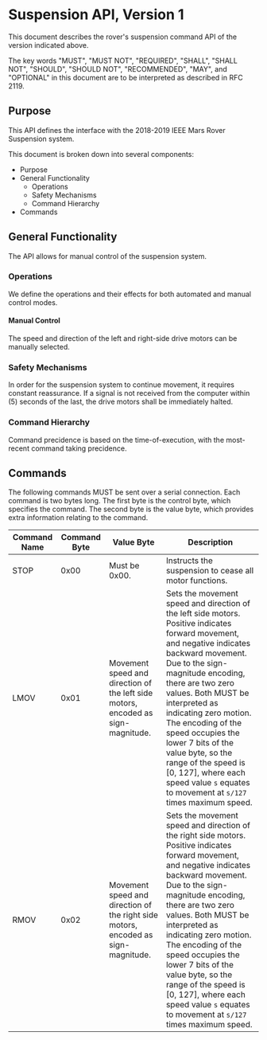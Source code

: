 # Suspension API, Version 1

This document describes the rover's suspension command API of the version indicated above.

The key words "MUST", "MUST NOT", "REQUIRED", "SHALL", "SHALL NOT", "SHOULD", "SHOULD NOT", "RECOMMENDED", "MAY", and "OPTIONAL" in this document are to be interpreted as described in RFC 2119.

## Purpose

This API defines the interface with the 2018-2019 IEEE Mars Rover Suspension system. 

This document is broken down into several components:

- Purpose
- General Functionality
	- Operations
	- Safety Mechanisms
  - Command Hierarchy
- Commands

## General Functionality

The API allows for manual control of the suspension system.

### Operations

We define the operations and their effects for both automated and manual control modes. 

#### Manual Control

The speed and direction of the left and right-side drive motors can be manually selected.

### Safety Mechanisms

In order for the suspension system to continue movement, it requires constant reassurance. If a signal is not received from the computer within (5) seconds of the last, the drive motors shall be immediately halted.

### Command Hierarchy

Command precidence is based on the time-of-execution, with the most-recent command taking precidence.

## Commands

The following commands MUST be sent over a serial connection. Each command is two bytes long. The first byte is the control byte, which specifies the command. The second byte is the value byte, which provides extra information relating to the command.

| Command Name | Command Byte | Value Byte | Description |
| - | - | - | - |
| STOP | 0x00 | Must be 0x00. | Instructs the suspension to cease all motor functions. |
| LMOV | 0x01 | Movement speed and direction of the left side motors, encoded as sign-magnitude. | Sets the movement speed and direction of the left side motors. Positive indicates forward movement, and negative indicates backward movement. Due to the sign-magnitude encoding, there are two zero values. Both MUST be interpreted as indicating zero motion. The encoding of the speed occupies the lower 7 bits of the value byte, so the range of the speed is [0, 127], where each speed value `s` equates to movement at `s/127` times maximum speed. |
| RMOV | 0x02 | Movement speed and direction of the right side motors, encoded as sign-magnitude. | Sets the movement speed and direction of the right side motors. Positive indicates forward movement, and negative indicates backward movement. Due to the sign-magnitude encoding, there are two zero values. Both MUST be interpreted as indicating zero motion. The encoding of the speed occupies the lower 7 bits of the value byte, so the range of the speed is [0, 127], where each speed value `s` equates to movement at `s/127` times maximum speed. |

